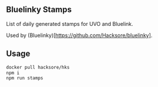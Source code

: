 ## Bluelinky Stamps

List of daily generated stamps for UVO and Bluelink.

Used by (Bluelinky)[https://github.com/Hacksore/bluelinky].

## Usage

```bash
docker pull hacksore/hks
npm i
npm run stamps
```
